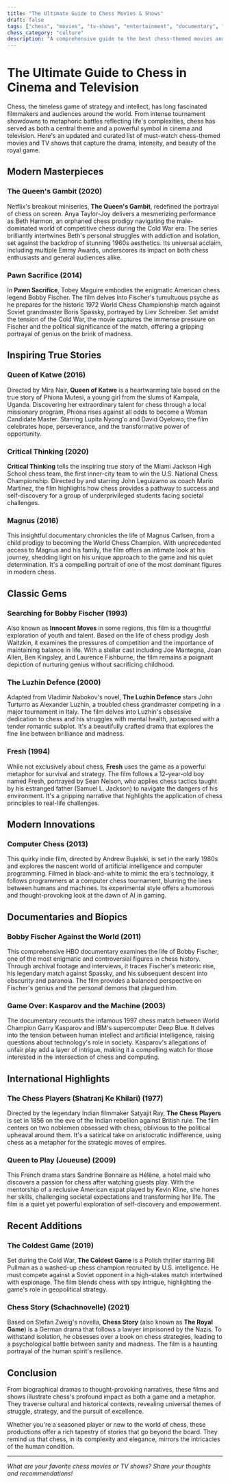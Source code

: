 ```yaml
---
title: "The Ultimate Guide to Chess Movies & Shows"
draft: false
tags: ["chess", "movies", "tv-shows", "entertainment", "documentary", "drama", "biography"]
chess_category: "culture"
description: "A comprehensive guide to the best chess-themed movies and TV shows, from gripping dramas to insightful documentaries"
---
```


# The Ultimate Guide to Chess in Cinema and Television

Chess, the timeless game of strategy and intellect, has long fascinated filmmakers and audiences around the world. From intense tournament showdowns to metaphoric battles reflecting life's complexities, chess has served as both a central theme and a powerful symbol in cinema and television. Here's an updated and curated list of must-watch chess-themed movies and TV shows that capture the drama, intensity, and beauty of the royal game.

## Modern Masterpieces

### The Queen's Gambit (2020)

Netflix's breakout miniseries, **The Queen's Gambit**, redefined the portrayal of chess on screen. Anya Taylor-Joy delivers a mesmerizing performance as Beth Harmon, an orphaned chess prodigy navigating the male-dominated world of competitive chess during the Cold War era. The series brilliantly intertwines Beth's personal struggles with addiction and isolation, set against the backdrop of stunning 1960s aesthetics. Its universal acclaim, including multiple Emmy Awards, underscores its impact on both chess enthusiasts and general audiences alike.

### Pawn Sacrifice (2014)

In **Pawn Sacrifice**, Tobey Maguire embodies the enigmatic American chess legend Bobby Fischer. The film delves into Fischer's tumultuous psyche as he prepares for the historic 1972 World Chess Championship match against Soviet grandmaster Boris Spassky, portrayed by Liev Schreiber. Set amidst the tension of the Cold War, the movie captures the immense pressure on Fischer and the political significance of the match, offering a gripping portrayal of genius on the brink of madness.

## Inspiring True Stories

### Queen of Katwe (2016)

Directed by Mira Nair, **Queen of Katwe** is a heartwarming tale based on the true story of Phiona Mutesi, a young girl from the slums of Kampala, Uganda. Discovering her extraordinary talent for chess through a local missionary program, Phiona rises against all odds to become a Woman Candidate Master. Starring Lupita Nyong'o and David Oyelowo, the film celebrates hope, perseverance, and the transformative power of opportunity.

### Critical Thinking (2020)

**Critical Thinking** tells the inspiring true story of the Miami Jackson High School chess team, the first inner-city team to win the U.S. National Chess Championship. Directed by and starring John Leguizamo as coach Mario Martinez, the film highlights how chess provides a pathway to success and self-discovery for a group of underprivileged students facing societal challenges.

### Magnus (2016)

This insightful documentary chronicles the life of Magnus Carlsen, from a child prodigy to becoming the World Chess Champion. With unprecedented access to Magnus and his family, the film offers an intimate look at his journey, shedding light on his unique approach to the game and his quiet determination. It's a compelling portrait of one of the most dominant figures in modern chess.

## Classic Gems

### Searching for Bobby Fischer (1993)

Also known as **Innocent Moves** in some regions, this film is a thoughtful exploration of youth and talent. Based on the life of chess prodigy Josh Waitzkin, it examines the pressures of competition and the importance of maintaining balance in life. With a stellar cast including Joe Mantegna, Joan Allen, Ben Kingsley, and Laurence Fishburne, the film remains a poignant depiction of nurturing genius without sacrificing childhood.

### The Luzhin Defence (2000)

Adapted from Vladimir Nabokov's novel, **The Luzhin Defence** stars John Turturro as Alexander Luzhin, a troubled chess grandmaster competing in a major tournament in Italy. The film delves into Luzhin's obsessive dedication to chess and his struggles with mental health, juxtaposed with a tender romantic subplot. It's a beautifully crafted drama that explores the fine line between brilliance and madness.

### Fresh (1994)

While not exclusively about chess, **Fresh** uses the game as a powerful metaphor for survival and strategy. The film follows a 12-year-old boy named Fresh, portrayed by Sean Nelson, who applies chess tactics taught by his estranged father (Samuel L. Jackson) to navigate the dangers of his environment. It's a gripping narrative that highlights the application of chess principles to real-life challenges.

## Modern Innovations

### Computer Chess (2013)

This quirky indie film, directed by Andrew Bujalski, is set in the early 1980s and explores the nascent world of artificial intelligence and computer programming. Filmed in black-and-white to mimic the era's technology, it follows programmers at a computer chess tournament, blurring the lines between humans and machines. Its experimental style offers a humorous and thought-provoking look at the dawn of AI in gaming.

## Documentaries and Biopics

### Bobby Fischer Against the World (2011)

This comprehensive HBO documentary examines the life of Bobby Fischer, one of the most enigmatic and controversial figures in chess history. Through archival footage and interviews, it traces Fischer's meteoric rise, his legendary match against Spassky, and his subsequent descent into obscurity and paranoia. The film provides a balanced perspective on Fischer's genius and the personal demons that plagued him.

### Game Over: Kasparov and the Machine (2003)

The documentary recounts the infamous 1997 chess match between World Champion Garry Kasparov and IBM's supercomputer Deep Blue. It delves into the tension between human intellect and artificial intelligence, raising questions about technology's role in society. Kasparov's allegations of unfair play add a layer of intrigue, making it a compelling watch for those interested in the intersection of chess and computing.

## International Highlights

### The Chess Players (Shatranj Ke Khilari) (1977)

Directed by the legendary Indian filmmaker Satyajit Ray, **The Chess Players** is set in 1856 on the eve of the Indian rebellion against British rule. The film centers on two noblemen obsessed with chess, oblivious to the political upheaval around them. It's a satirical take on aristocratic indifference, using chess as a metaphor for the strategic moves of empires.

### Queen to Play (Joueuse) (2009)

This French drama stars Sandrine Bonnaire as Hélène, a hotel maid who discovers a passion for chess after watching guests play. With the mentorship of a reclusive American expat played by Kevin Kline, she hones her skills, challenging societal expectations and transforming her life. The film is a quiet yet powerful exploration of self-discovery and empowerment.

## Recent Additions

### The Coldest Game (2019)

Set during the Cold War, **The Coldest Game** is a Polish thriller starring Bill Pullman as a washed-up chess champion recruited by U.S. intelligence. He must compete against a Soviet opponent in a high-stakes match intertwined with espionage. The film blends chess with spy intrigue, highlighting the game's role in geopolitical strategy.

### Chess Story (Schachnovelle) (2021)

Based on Stefan Zweig's novella, **Chess Story** (also known as **The Royal Game**) is a German drama that follows a lawyer imprisoned by the Nazis. To withstand isolation, he obsesses over a book on chess strategies, leading to a psychological battle between sanity and madness. The film is a haunting portrayal of the human spirit's resilience.

## Conclusion

From biographical dramas to thought-provoking narratives, these films and shows illustrate chess's profound impact as both a game and a metaphor. They traverse cultural and historical contexts, revealing universal themes of struggle, strategy, and the pursuit of excellence.

Whether you're a seasoned player or new to the world of chess, these productions offer a rich tapestry of stories that go beyond the board. They remind us that chess, in its complexity and elegance, mirrors the intricacies of the human condition.

---

*What are your favorite chess movies or TV shows? Share your thoughts and recommendations!*
